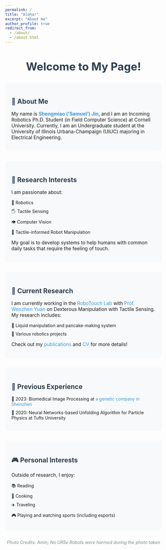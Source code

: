 ```yaml
---
permalink: /
title: "Aloha!"
excerpt: "About me"
author_profile: true
redirect_from: 
  - /about/
  - /about.html
---
```


<div style="text-align: center; margin-bottom: 30px;">
  <h1 style="color: #2c3e50; font-size: 2.5em;">Welcome to My Page!</h1>
</div>

<div style="background-color: #f8f9fa; padding: 20px; border-radius: 10px; margin-bottom: 30px;">
  <h2 style="color: #2c3e50;">👋 About Me</h2>
  <p style="font-size: 1.1em;">
    My name is <span style="color: #3498db; font-weight: bold;">Shengmiao ('Samuel') Jin</span>, and I am an Incoming Robotics Ph.D. Student (in Field Computer Science) at Cornell University. Currently, I am an Undergraduate student at the University of Illinois Urbana-Champaign (UIUC) majoring in Electrical Engineering.
  </p>
</div>

<div style="background-color: #f8f9fa; padding: 20px; border-radius: 10px; margin-bottom: 30px;">
  <h2 style="color: #2c3e50;">🎯 Research Interests</h2>
  <p style="font-size: 1.1em;">
    I am passionate about:
  </p>
  <ul style="list-style-type: none; padding-left: 0;">
    <li style="margin: 10px 0;">🤖 Robotics</li>
    <li style="margin: 10px 0;">🖐️ Tactile Sensing</li>
    <li style="margin: 10px 0;">👁️ Computer Vision</li>
    <li style="margin: 10px 0;">🔄 Tactile-informed Robot Manipulation</li>
  </ul>
  <p style="font-size: 1.1em;">
    My goal is to develop systems to help humans with common daily tasks that require the feeling of touch.
  </p>
</div>

<div style="background-color: #f8f9fa; padding: 20px; border-radius: 10px; margin-bottom: 30px;">
  <h2 style="color: #2c3e50;">🔬 Current Research</h2>
  <p style="font-size: 1.1em;">
    I am currently working in the <a href="https://robotouchlab.web.illinois.edu/" style="color: #3498db; text-decoration: none;">RoboTouch Lab</a> with <a href="https://cs.illinois.edu/about/people/all-faculty/yuanwz" style="color: #3498db; text-decoration: none;">Prof. Wenzhen Yuan</a> on Dexterous Manipulation with Tactile Sensing. My research includes:
  </p>
  <ul style="list-style-type: none; padding-left: 0;">
    <li style="margin: 10px 0;">🥞 Liquid manipulation and pancake-making system</li>
    <li style="margin: 10px 0;">🤖 Various robotics projects</li>
  </ul>
  <p style="font-size: 1.1em;">
    Check out my <a href="/publications/" style="color: #3498db; text-decoration: none;">publications</a> and <a href="/cv/" style="color: #3498db; text-decoration: none;">CV</a> for more details!
  </p>
</div>

<div style="background-color: #f8f9fa; padding: 20px; border-radius: 10px; margin-bottom: 30px;">
  <h2 style="color: #2c3e50;">💼 Previous Experience</h2>
  <ul style="list-style-type: none; padding-left: 0;">
    <li style="margin: 10px 0;">🏥 2023: Biomedical Image Processing at <a href="https://en.genomics.cn/" style="color: #3498db; text-decoration: none;">a genetic company in Shenzhen</a></li>
    <li style="margin: 10px 0;">🔬 2020: Neural Networks-based Unfolding Algorithm for Particle Physics at Tufts University</li>
  </ul>
</div>

<div style="background-color: #f8f9fa; padding: 20px; border-radius: 10px; margin-bottom: 30px;">
  <h2 style="color: #2c3e50;">🎮 Personal Interests</h2>
  <p style="font-size: 1.1em;">
    Outside of research, I enjoy:
  </p>
  <ul style="list-style-type: none; padding-left: 0;">
    <li style="margin: 10px 0;">📚 Reading</li>
    <li style="margin: 10px 0;">🍳 Cooking</li>
    <li style="margin: 10px 0;">✈️ Traveling</li>
    <li style="margin: 10px 0;">🎮 Playing and watching sports (including esports)</li>
  </ul>
</div>

<div style="text-align: center; font-style: italic; color: #7f8c8d; margin-top: 20px;">
  <p>Photo Credits: Amin; No UR5e Robots were harmed during the photo taken</p>
</div>

<script type="text/javascript" id="clustrmaps" src="//clustrmaps.com/map_v2.js?d=q34gFVYOjplWwCXaPKaCFqMOnzKQOhNFIWApOYyNmss&cl=ffffff&w=a"></script>
<style>
  #clustrmaps-widget-v2 {
    display: none !important;
  }
</style>
